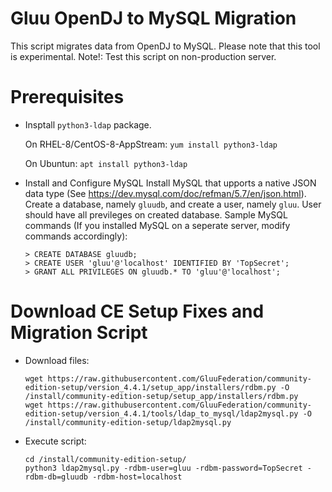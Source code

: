 # Gluu OpenDJ to MySQL Migration

This script migrates data from OpenDJ to MySQL. Please note that this tool is experimental.
Note!: Test this script on non-production server.

# Prerequisites

* Insptall `python3-ldap` package.

  On RHEL-8/CentOS-8-AppStream: `yum install python3-ldap`
  
  On Ubuntun: `apt install python3-ldap`

* Install and Configure MySQL
  Install MySQL that upports a native JSON data type (See https://dev.mysql.com/doc/refman/5.7/en/json.html).
  Create a database, namely `gluudb`, and create
  a user, namely `gluu`. User should have all previleges on created database. Sample MySQL commands 
  (If you installed MySQL on a seperate server, modify commands accordingly):

  ```
  > CREATE DATABASE gluudb;
  > CREATE USER 'gluu'@'localhost' IDENTIFIED BY 'TopSecret';
  > GRANT ALL PRIVILEGES ON gluudb.* TO 'gluu'@'localhost';
  ```

# Download CE Setup Fixes and Migration Script

  - Download files:
    ```
    wget https://raw.githubusercontent.com/GluuFederation/community-edition-setup/version_4.4.1/setup_app/installers/rdbm.py -O /install/community-edition-setup/setup_app/installers/rdbm.py
    wget https://raw.githubusercontent.com/GluuFederation/community-edition-setup/version_4.4.1/tools/ldap_to_mysql/ldap2mysql.py -O /install/community-edition-setup/ldap2mysql.py
    ```

  - Execute script:
    ```
    cd /install/community-edition-setup/
    python3 ldap2mysql.py -rdbm-user=gluu -rdbm-password=TopSecret -rdbm-db=gluudb -rdbm-host=localhost
    ```
